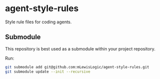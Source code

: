 # agent-style-rules

Style rule files for coding agents.

## Submodule

This repository is best used as a submodule within your project repository.

Run:

```bash
git submodule add git@github.com:mLewisLogic/agent-style-rules.git
git submodule update --init --recursive
```
